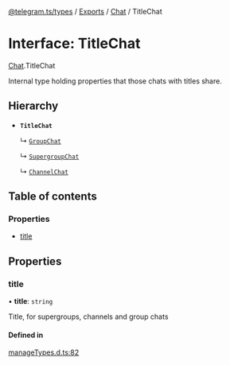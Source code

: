 [@telegram.ts/types](../README.md) / [Exports](../modules.md) / [Chat](../modules/Chat.md) / TitleChat

# Interface: TitleChat

[Chat](../modules/Chat.md).TitleChat

Internal type holding properties that those chats with titles share.

## Hierarchy

- **`TitleChat`**

  ↳ [`GroupChat`](Chat.GroupChat.md)

  ↳ [`SupergroupChat`](Chat.SupergroupChat.md)

  ↳ [`ChannelChat`](Chat.ChannelChat.md)

## Table of contents

### Properties

- [title](Chat.TitleChat.md#title)

## Properties

### title

• **title**: `string`

Title, for supergroups, channels and group chats

#### Defined in

[manageTypes.d.ts:82](https://github.com/telegramsjs/types/blob/d08200f/src/manageTypes.d.ts#L82)

